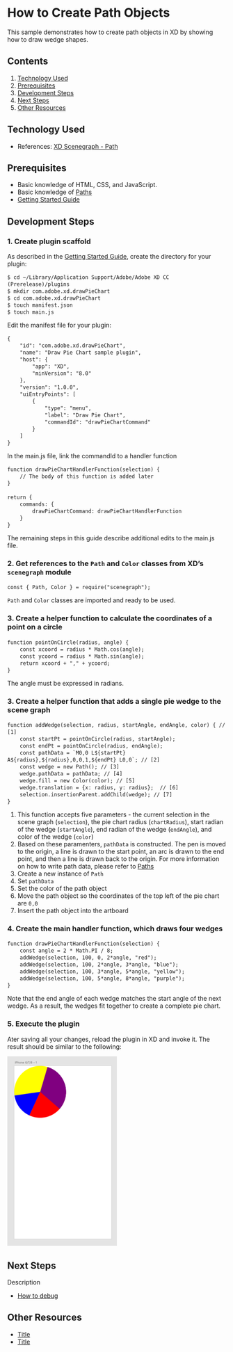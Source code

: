 # How to Create Path Objects
This sample demonstrates how to create path objects in XD by showing how to draw wedge shapes.

<!-- Image or GIF if necessary -->
<!-- ![PLUGINNAME]() -->

<!-- doctoc command config: -->
<!-- $ doctoc ./readme.md --title "## Contents" --entryprefix 1. --gitlab --maxlevel 2 -->

<!-- START doctoc generated TOC please keep comment here to allow auto update -->
<!-- DON'T EDIT THIS SECTION, INSTEAD RE-RUN doctoc TO UPDATE -->
## Contents

1. [Technology Used](#technology-used)
1. [Prerequisites](#prerequisites)
1. [Development Steps](#development-steps)
1. [Next Steps](#next-steps)
1. [Other Resources](#other-resources)

<!-- END doctoc generated TOC please keep comment here to allow auto update -->

## Technology Used
- References: [XD Scenegraph - Path](references/selection.md)

## Prerequisites
- Basic knowledge of HTML, CSS, and JavaScript.
- Basic knowledge of [Paths](https://developer.mozilla.org/en-US/docs/Web/SVG/Tutorial/Paths)
- [Getting Started Guide](../getting-started-guide)

## Development Steps

### 1.  Create plugin scaffold

As described in the [Getting Started Guide](../getting-started-guide), create the directory for your plugin:

```
$ cd ~/Library/Application Support/Adobe/Adobe XD CC (Prerelease)/plugins
$ mkdir com.adobe.xd.drawPieChart
$ cd com.adobe.xd.drawPieChart
$ touch manifest.json
$ touch main.js
``` 

Edit the manifest file for your plugin:

```
{
    "id": "com.adobe.xd.drawPieChart",
    "name": "Draw Pie Chart sample plugin",
    "host": {
        "app": "XD",
        "minVersion": "8.0"
    },
    "version": "1.0.0",
    "uiEntryPoints": [
        {
            "type": "menu",
            "label": "Draw Pie Chart",
            "commandId": "drawPieChartCommand"
        }
    ]
}
```

In the main.js file, link the commandId to a handler function

```
function drawPieChartHandlerFunction(selection) {
    // The body of this function is added later
}

return {
    commands: {
        drawPieChartCommand: drawPieChartHandlerFunction
    }
}
```

The remaining steps in this guide describe additional edits to the main.js file.

### 2.  Get references to the `Path` and `Color` classes from XD’s `scenegraph` module
```
const { Path, Color } = require("scenegraph");
```
`Path` and `Color` classes are imported and ready to be used.

### 3. Create a helper function to calculate the coordinates of a point on a circle

```
function pointOnCircle(radius, angle) {
    const xcoord = radius * Math.cos(angle);
    const ycoord = radius * Math.sin(angle);
    return xcoord + "," + ycoord;
}
```

The angle must be expressed in radians.

### 3. Create a helper function that adds a single pie wedge to the scene graph

```
function addWedge(selection, radius, startAngle, endAngle, color) { // [1]
    const startPt = pointOnCircle(radius, startAngle);
    const endPt = pointOnCircle(radius, endAngle);
    const pathData = `M0,0 L${startPt} A${radius},${radius},0,0,1,${endPt} L0,0`; // [2]
    const wedge = new Path(); // [3]
    wedge.pathData = pathData; // [4]
    wedge.fill = new Color(color); // [5]
    wedge.translation = {x: radius, y: radius};  // [6]
    selection.insertionParent.addChild(wedge); // [7]
}
```

1. This function accepts five parameters - the current selection in the scene graph (`selection`), the pie chart radius (`chartRadius`), start radian of the wedge (`startAngle`), end radian of the wedge (`endAngle`), and color of the wedge (`color`)
2. Based on these paramenters, `pathData` is constructed. The pen is moved to the origin, a line is drawn to the start point, an arc is drawn to the end point, and then a line is drawn back to the origin.  For more information on how to write path data, please refer to [Paths](https://developer.mozilla.org/en-US/docs/Web/SVG/Tutorial/Paths)
3. Create a new instance of `Path`
4. Set `pathData`
5. Set the color of the path object
6. Move the path object so the coordinates of the top left of the pie chart are `0,0`
7. Insert the path object into the artboard

### 4. Create the main handler function, which draws four wedges

```
function drawPieChartHandlerFunction(selection) {
    const angle = 2 * Math.PI / 8;
    addWedge(selection, 100, 0, 2*angle, "red");
    addWedge(selection, 100, 2*angle, 3*angle, "blue");
    addWedge(selection, 100, 3*angle, 5*angle, "yellow");
    addWedge(selection, 100, 5*angle, 8*angle, "purple");
}
```
Note that the end angle of each wedge matches the start angle of the next wedge.  As a result, the wedges fit together to create a complete pie chart.

### 5. Execute the plugin

Ater saving all your changes, reload the plugin in XD and invoke it.  The result should be similar to the following:

<img src="../../.meta/readme-assets/pie-chart.png" width="50%" height="50%">

## Next Steps

Description

- [How to debug](how-to-debug)

## Other Resources
- [Title](link)
- [Title](link)

